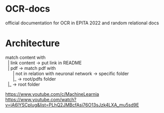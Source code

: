 # OCR-docs
official documentation for OCR in EPITA 2022 and random relational docs

# Architecture

match content with  
&nbsp;&nbsp;| link content -> put link in README  
&nbsp;&nbsp;| pdf -> match pdf with  
  &nbsp;&nbsp;&nbsp;&nbsp;&nbsp;&nbsp;| not in relation with neuronal network -> specific folder  
  &nbsp;&nbsp;&nbsp;&nbsp;&nbsp;&nbsp;|_ -> root/pdfs folder  
&nbsp;&nbsp;|_ -> root folder
  
https://www.youtube.com/c/MachineLearnia  
https://www.youtube.com/watch?v=jA6IYSCpIug&list=PLhQ2JMBcfAsi76O13sJzk4LXA_mu5sd9E  
